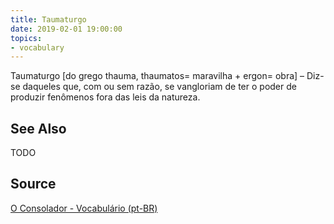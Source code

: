 ```yaml
---
title: Taumaturgo
date: 2019-02-01 19:00:00
topics:
- vocabulary
---
```


Taumaturgo [do grego thauma, thaumatos= maravilha + ergon= obra] – Diz-se daqueles que, com ou sem razão, se vangloriam de ter o poder de produzir fenômenos fora das leis da natureza. 

## See Also
TODO

## Source
[O Consolador - Vocabulário (pt-BR)](http://www.oconsolador.com.br/linkfixo/vocabulario/principal.html)
